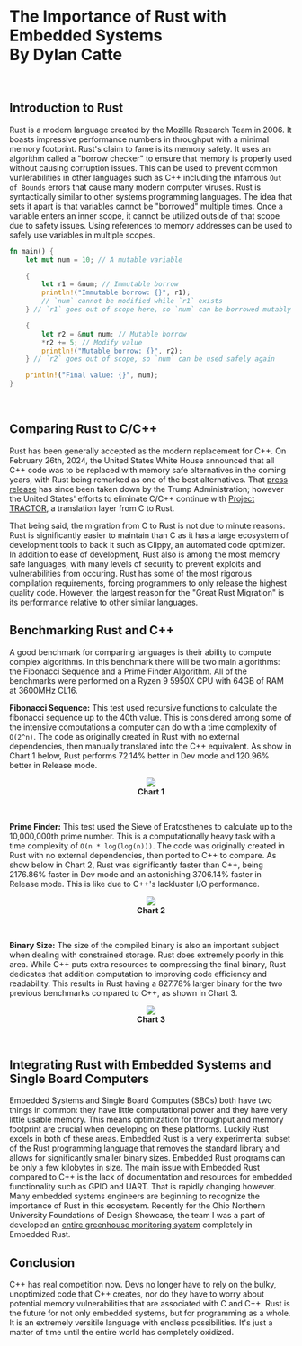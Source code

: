 # The Importance of Rust with Embedded Systems<br />By Dylan Catte

<br />

## Introduction to Rust
Rust is a modern language created by the Mozilla Research Team in 2006. It boasts impressive performance numbers in throughput with a minimal memory footprint.
Rust's claim to fame is its memory safety. It uses an algorithm called a "borrow checker" to ensure that memory is properly used without causing corruption issues.
This can be used to prevent common vunlerabilities in other languages such as C++ including the infamous `Out of Bounds` errors that cause many modern computer viruses.
Rust is syntactically similar to other systems programming languages. The idea that sets it apart is that variables cannot be "borrowed" multiple times. Once a variable
enters an inner scope, it cannot be utilized outside of that scope due to safety issues. Using references to memory addresses can be used to safely use variables in
multiple scopes.

```rust
fn main() {
    let mut num = 10; // A mutable variable

    {
        let r1 = &num; // Immutable borrow
        println!("Immutable borrow: {}", r1);
        // `num` cannot be modified while `r1` exists
    } // `r1` goes out of scope here, so `num` can be borrowed mutably now

    {
        let r2 = &mut num; // Mutable borrow
        *r2 += 5; // Modify value
        println!("Mutable borrow: {}", r2);
    } // `r2` goes out of scope, so `num` can be used safely again

    println!("Final value: {}", num);
}
```
<br />

## Comparing Rust to C/C++
Rust has been generally accepted as the modern replacement for C++. On February 26th, 2024, the United States White House announced that all C++ code was to be replaced
with memory safe alternatives in the coming years, with Rust being remarked as one of the best alternatives. That [press release](https://www.whitehouse.gov/oncd/briefing-room/2024/02/26/press-release-technical-report/)
has since been taken down by the Trump Administration; however the United States' efforts to eliminate C/C++ continue with [Project TRACTOR](https://www.darpa.mil/research/programs/translating-all-c-to-rust), 
a translation layer from C to Rust. <br />

That being said, the migration from C to Rust is not due to minute reasons. Rust is significantly easier to maintain than C as it has a large ecosystem of development tools to back it such as
Clippy, an automated code optimizer. In addition to ease of development, Rust also is among the most memory safe languages, with many levels of security to prevent exploits
and vulnerabilities from occuring. Rust has some of the most rigorous compilation requirements, forcing programmers to only release the highest quality code. However, the
largest reason for the "Great Rust Migration" is its performance relative to other similar languages.
<br />

## Benchmarking Rust and C++
A good benchmark for comparing languages is their ability to compute complex algorithms. In this benchmark there will be two main algorithms: the Fibonacci Sequence and a Prime Finder Algorithm.
All of the benchmarks were performed on a Ryzen 9 5950X CPU with 64GB of RAM at 3600MHz CL16. <br />

<b>Fibonacci Sequence:</b> This test used recursive functions to calculate the fibonacci sequence up to the 40th value. This is considered among some of the
intensive computations a computer can do with a time complexity of `O(2^n)`. The code as originally created in Rust with no external dependencies, then
manually translated into the C++ equivalent. As show in Chart 1 below, Rust performs 72.14% better in Dev mode and 120.96% better in Release mode.<br />

<p align="center">
  <img src="https://github.com/user-attachments/assets/d298470f-2283-4e9c-bdae-8793347b1471" />
  <br />
  <b>Chart 1</b>
</p>
<br />

<b>Prime Finder:</b> This test used the Sieve of Eratosthenes to calculate up to the 10,000,000th prime number. This is a computationally heavy task with a time
complexity of `O(n * log(log(n)))`. The code was originally created in Rust with no external dependencies, then ported to C++ to compare. As show below in Chart 2, Rust
was significantly faster than C++, being 2176.86% faster in Dev mode and an astonishing 3706.14% faster in Release mode. This is like due to C++'s lackluster
I/O performance.<br />

<p align="center">
  <img src="https://github.com/user-attachments/assets/53831849-fcb8-4a56-b38c-65b070d2d4d3" />
  <br />
  <b>Chart 2</b>
</p>
<br />

<b>Binary Size:</b> The size of the compiled binary is also an important subject when dealing with constrained storage. Rust does extremely poorly in this area.
While C++ puts extra resources to compressing the final binary, Rust dedicates that addition computation to improving code efficiency and readability. This results
in Rust having a 827.78% larger binary for the two previous benchmarks compared to C++, as shown in Chart 3.<br />

<p align="center">
  <img src="https://github.com/user-attachments/assets/ee246cc1-b779-49a4-aa2a-26a8a5fd56f3" />
  <br />
  <b>Chart 3</b>
</p>
<br />

## Integrating Rust with Embedded Systems and Single Board Computers
Embedded Systems and Single Board Computes (SBCs) both have two things in common: they have little computational power and they have very little usable memory.
This means optimization for throughput and memory footprint are crucial when developing on these platforms. Luckily Rust excels in both of these areas.
Embedded Rust is a very experimental subset of the Rust programming language that removes the standard library and allows for significantly smaller binary sizes.
Embedded Rust programs can be only a few kilobytes in size. The main issue with Embedded Rust compared to C++ is the lack of documentation and resources for
embedded functionality such as GPIO and UART. That is rapidly changing however. Many embedded systems engineers are beginning to recognize the importance of 
Rust in this ecosystem. Recently for the Ohio Northern University Foundations of Design Showcase, the team I was a part of developed an [entire greenhouse
monitoring system](https://github.com/QPCrummer/GEM-rs) completely in Embedded Rust.
<br />

## Conclusion
C++ has real competition now. Devs no longer have to rely on the bulky, unoptimized code that C++ creates, nor do they have to worry about potential memory
vulnerabilities that are associated with C and C++. Rust is the future for not only embedded systems, but for programming as a whole. It is an extremely
versitile language with endless possibilities. It's just a matter of time until the entire world has completely oxidized.
